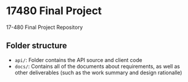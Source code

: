# 17480 Final Project
17-480 Final Project Repository

## Folder structure

- `api/`: Folder contains the API source and client code
- `docs/`: Contains all of the documents about requirements, as well as other deliverables (such as the work
           summary and design rationalle)

